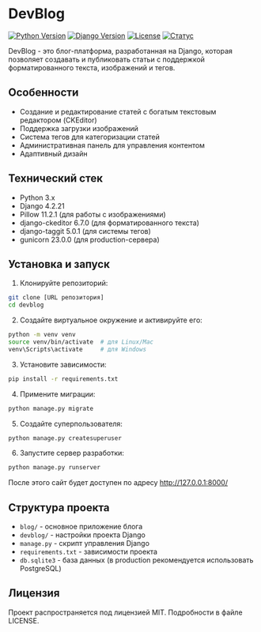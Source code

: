 # DevBlog

[![Python Version](https://img.shields.io/badge/python-3.x-blue.svg)](https://www.python.org/)
[![Django Version](https://img.shields.io/badge/django-4.2.21-green.svg)](https://www.djangoproject.com/)
[![License](https://img.shields.io/badge/license-MIT-blue.svg)](LICENSE)
[![Статус](https://img.shields.io/badge/статус-в%20разработке-yellow.svg)]()

DevBlog - это блог-платформа, разработанная на Django, которая позволяет создавать и публиковать статьи с поддержкой форматированного текста, изображений и тегов.

## Особенности

- Создание и редактирование статей с богатым текстовым редактором (CKEditor)
- Поддержка загрузки изображений
- Система тегов для категоризации статей
- Административная панель для управления контентом
- Адаптивный дизайн

## Технический стек

- Python 3.x
- Django 4.2.21
- Pillow 11.2.1 (для работы с изображениями)
- django-ckeditor 6.7.0 (для форматированного текста)
- django-taggit 5.0.1 (для системы тегов)
- gunicorn 23.0.0 (для production-сервера)

## Установка и запуск

1. Клонируйте репозиторий:
```bash
git clone [URL репозитория]
cd devblog
```

2. Создайте виртуальное окружение и активируйте его:
```bash
python -m venv venv
source venv/bin/activate  # для Linux/Mac
venv\Scripts\activate     # для Windows
```

3. Установите зависимости:
```bash
pip install -r requirements.txt
```

4. Примените миграции:
```bash
python manage.py migrate
```

5. Создайте суперпользователя:
```bash
python manage.py createsuperuser
```

6. Запустите сервер разработки:
```bash
python manage.py runserver
```

После этого сайт будет доступен по адресу http://127.0.0.1:8000/

## Структура проекта

- `blog/` - основное приложение блога
- `devblog/` - настройки проекта Django
- `manage.py` - скрипт управления Django
- `requirements.txt` - зависимости проекта
- `db.sqlite3` - база данных (в production рекомендуется использовать PostgreSQL)

## Лицензия

Проект распространяется под лицензией MIT. Подробности в файле LICENSE.
